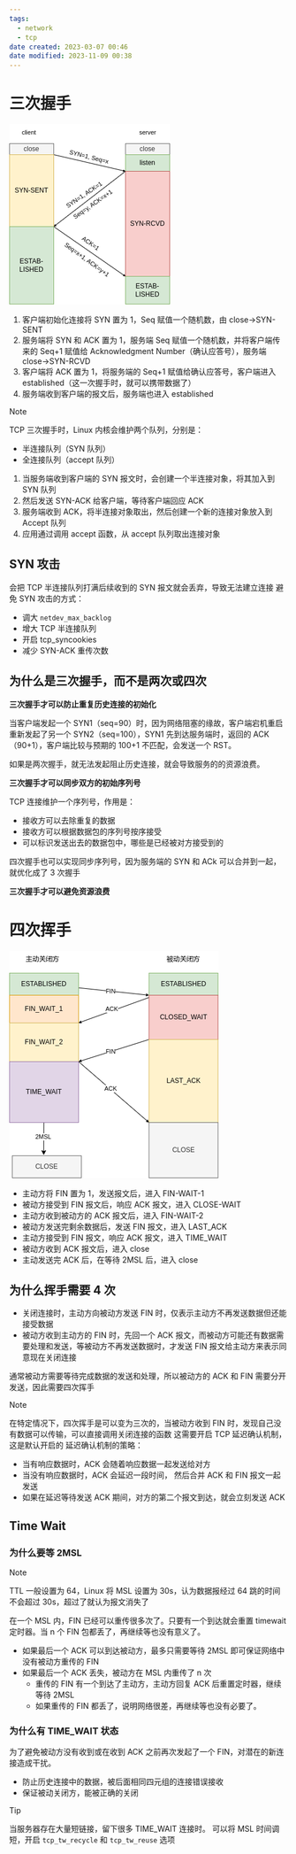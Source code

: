```yaml
---
tags:
  - network
  - tcp
date created: 2023-03-07 00:46
date modified: 2023-11-09 00:38
---
```


# 三次握手

![tcp握手](attachments/tcp握手.png)

1. 客户端初始化连接将 SYN 置为 1，Seq 赋值一个随机数，由 close->SYN-SENT
2. 服务端将 SYN 和 ACK 置为 1，服务端 Seq 赋值一个随机数，并将客户端传来的 Seq+1 赋值给 Acknowledgment Number（确认应答号），服务端 close->SYN-RCVD
3. 客户端将 ACK 置为 1，将服务端的 Seq+1 赋值给确认应答号，客户端进入 established（这一次握手时，就可以携带数据了）
4. 服务端收到客户端的报文后，服务端也进入 established

>[!note]
>TCP 三次握手时，Linux 内核会维护两个队列，分别是：
>- 半连接队列（SYN 队列）
>- 全连接队列（accept 队列）
> 
> 1. 当服务端收到客户端的 SYN 报文时，会创建一个半连接对象，将其加入到 SYN 队列
> 2. 然后发送 SYN-ACK 给客户端，等待客户端回应 ACK
> 3. 服务端收到 ACK，将半连接对象取出，然后创建一个新的连接对象放入到 Accept 队列
> 4. 应用通过调用 accept 函数，从 accept 队列取出连接对象

## SYN 攻击

会把 TCP 半连接队列打满后续收到的 SYN 报文就会丢弃，导致无法建立连接
避免 SYN 攻击的方式：
- 调大 `netdev_max_backlog`
- 增大 TCP 半连接队列
- 开启 tcp_syncookies
- 减少 SYN-ACK 重传次数

## 为什么是三次握手，而不是两次或四次

**三次握手才可以防止重复历史连接的初始化**

当客户端发起一个 SYN1（seq=90）时，因为网络阻塞的缘故，客户端宕机重启重新发起了另一个 SYN2（seq=100），SYN1 先到达服务端时，返回的 ACK（90+1），客户端比较与预期的 100+1 不匹配，会发送一个 RST。

如果是两次握手，就无法发起阻止历史连接，就会导致服务的的资源浪费。

**三次握手才可以同步双方的初始序列号**

TCP 连接维护一个序列号，作用是：
- 接收方可以去除重复的数据
- 接收方可以根据数据包的序列号按序接受
- 可以标识发送出去的数据包中，哪些是已经被对方接受到的

四次握手也可以实现同步序列号，因为服务端的 SYN 和 ACk 可以合并到一起，就优化成了 3 次握手

**三次握手才可以避免资源浪费**

# 四次挥手

![tcp挥手](attachments/tcp挥手.png)

- 主动方将 FIN 置为 1，发送报文后，进入 FIN-WAIT-1
- 被动方接受到 FIN 报文后，响应 ACK 报文，进入 CLOSE-WAIT
- 主动方收到被动方的 ACK 报文后，进入 FIN-WAIT-2
- 被动方发送完剩余数据后，发送 FIN 报文，进入 LAST_ACK
- 主动方接受到 FIN 报文，响应 ACK 报文，进入 TIME_WAIT
- 被动方收到 ACK 报文后，进入 close
- 主动发送完 ACK 后，在等待 2MSL 后，进入 close

## 为什么挥手需要 4 次

- 关闭连接时，主动方向被动方发送 FIN 时，仅表示主动方不再发送数据但还能接受数据
- 被动方收到主动方的 FIN 时，先回一个 ACK 报文，而被动方可能还有数据需要处理和发送，等被动方不再发送数据时，才发送 FIN 报文给主动方来表示同意现在关闭连接

通常被动方需要等待完成数据的发送和处理，所以被动方的 ACK 和 FIN 需要分开发送，因此需要四次挥手

>[!note]
>在特定情况下，四次挥手是可以变为三次的，当被动方收到 FIN 时，发现自己没有数据可以传输，可以直接调用关闭连接的函数
>这需要开启 TCP 延迟确认机制，这是默认开启的
>延迟确认机制的策略：
>- 当有响应数据时，ACK 会随着响应数据一起发送给对方
>- 当没有响应数据时，ACK 会延迟一段时间， 然后合并 ACK 和 FIN 报文一起发送
>- 如果在延迟等待发送 ACK 期间，对方的第二个报文到达，就会立刻发送 ACK

## Time Wait

### 为什么要等 2MSL

>[!note]
>TTL 一般设置为 64，Linux 将 MSL 设置为 30s，认为数据报经过 64 跳的时间不会超过 30s，超过了就认为报文消失了
>
>在一个 MSL 内，FIN 已经可以重传很多次了。只要有一个到达就会重置 timewait 定时器。当 n 个 FIN 包都丢了，再继续等也没有意义了。

- 如果最后一个 ACK 可以到达被动方，最多只需要等待 2MSL 即可保证网络中没有被动方重传的 FIN
- 如果最后一个 ACK 丢失，被动方在 MSL 内重传了 n 次
	- 重传的 FIN 有一个到达了主动方，主动方回复 ACK 后重置定时器，继续等待 2MSL
	- 如果重传的 FIN 都丢了，说明网络很差，再继续等也没有必要了。

### 为什么有 TIME_WAIT 状态

为了避免被动方没有收到或在收到 ACK 之前再次发起了一个 FIN，对潜在的新连接造成干扰。
- 防止历史连接中的数据，被后面相同四元组的连接错误接收
- 保证被动关闭方，能被正确的关闭

>[!tip]
>当服务器存在大量短链接，留下很多 TIME_WAIT 连接时。
>可以将 MSL 时间调短，开启 `tcp_tw_recycle` 和 `tcp_tw_reuse` 选项

